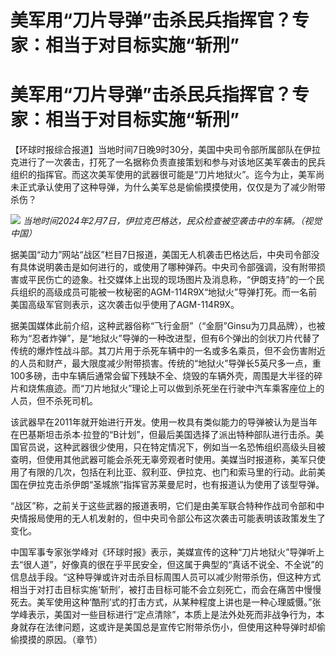 # 美军用“刀片导弹”击杀民兵指挥官？专家：相当于对目标实施“斩刑”

# 美军用“刀片导弹”击杀民兵指挥官？专家：相当于对目标实施“斩刑”

【环球时报综合报道】当地时间7日晚9时30分，美国中央司令部所属部队在伊拉克进行了一次袭击，打死了一名据称负责直接策划和参与对该地区美军袭击的民兵组织的指挥官。而这次美军使用的武器很可能是“刀片地狱火”。迄今为止，美军尚未正式承认使用了这种导弹，为什么美军总是偷偷摸摸使用，仅仅是为了减少附带杀伤？

![](https://inews.gtimg.com/om_bt/O-Q7o8yUMHGPUAEIUv30qgGCKc4KZ3B4_Jk3lgvowLv8QAA/1000)
_当地时间2024年2月7日，伊拉克巴格达，民众检查被空袭击中的车辆。（视觉中国）_

据美国“动力”网站“战区”栏目7日报道，美国无人机袭击巴格达后，中央司令部没有具体说明袭击是如何进行的，或使用了哪种弹药。中央司令部强调，没有附带损害或平民伤亡的迹象。社交媒体上出现的现场图片及消息称，“伊朗支持”的一个民兵组织的高级成员可能被一枚秘密的AGM-114R9X“地狱火”导弹打死。而一名前美国高级军官则表示，这次袭击似乎使用了AGM-114R9X。

据美国媒体此前介绍，这种武器俗称“飞行金厨”（“金厨”Ginsu为刀具品牌），也被称为“忍者炸弹”，是“地狱火”导弹的一种改进型，但有6个弹出的剑状刀片代替了传统的爆炸性战斗部。其刀片用于杀死车辆中的一名或多名乘员，但不会伤害附近的人员和财产，最大限度减少附带损害。传统的“地狱火”导弹长5英尺多一点，重100多磅，击中车辆后通常会留下残缺不全、烧毁的车辆外壳，周围是大半径的碎片和烧焦痕迹。而“刀片地狱火”理论上可以做到杀死坐在行驶中汽车乘客座位上的人员，但不杀死司机。

该武器早在2011年就开始进行开发。使用一枚具有类似能力的导弹被认为是当年在巴基斯坦击杀本·拉登的“B计划”，但最后美国选择了派出特种部队进行击杀。美国官员说，这种武器很少使用，只在特定情况下，例如当一名恐怖组织高级头目被查明，但使用其他武器可能会杀死无辜旁观者时使用。美媒当时报道称，美军只使用了有限的几次，包括在利比亚、叙利亚、伊拉克、也门和索马里的行动。此前美国在伊拉克击杀伊朗“圣城旅”指挥官苏莱曼尼时，也有报道认为使用了该型导弹。

“战区”称，之前关于这些武器的报道表明，它们是由美军联合特种作战司令部和中央情报局使用的无人机发射的，但中央司令部公布这次袭击可能表明该政策发生了变化。

中国军事专家张学峰对《环球时报》表示，美媒宣传的这种“刀片地狱火”导弹听上去“很人道”，好像真的很在乎平民安全，但这属于典型的“真话不说全、不全说”的信息战手段。“这种导弹或许对击杀目标周围人员可以减少附带杀伤，但这种方式相当于对打击目标实施‘斩刑’，被打击目标可能不会立刻死亡，而会在痛苦中慢慢死去。美军使用这种‘酷刑’式的打击方式，从某种程度上讲也是一种心理威慑。”张学峰表示，美国对一些目标进行“定点清除”，本质上是法外处死而非战争行为，本身就存在法律问题，这或许是美国总是宣传它附带杀伤小，但使用这种导弹时却偷偷摸摸的原因。（章节）


